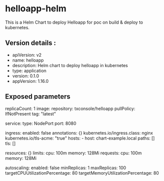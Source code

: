 # helloapp-helm
This is a Helm Chart to deploy Helloapp for poc on build &amp; deploy to kubernetes.

## Version details :

- apiVersion: v2
- name: helloapp
- description: Helm chart to deploy helloapp in kubernetes
- type: application
- version: 0.1.0
- appVersion: 1.16.0

## Exposed parameters

replicaCount: 1
image:
  repository: txconsole/helloapp
  pullPolicy: IfNotPresent
  tag: "latest"

service:
  type: NodePort
  port: 8080

ingress:
  enabled: false
  annotations: {}
     kubernetes.io/ingress.class: nginx
     kubernetes.io/tls-acme: "true"
  hosts:
    - host: chart-example.local
      paths: []
  tls: []
  
resources: {}
   limits:
     cpu: 100m
     memory: 128Mi
   requests:
     cpu: 100m
     memory: 128Mi
  
autoscaling:
  enabled: false
  minReplicas: 1
  maxReplicas: 100
  targetCPUUtilizationPercentage: 80
  targetMemoryUtilizationPercentage: 80
